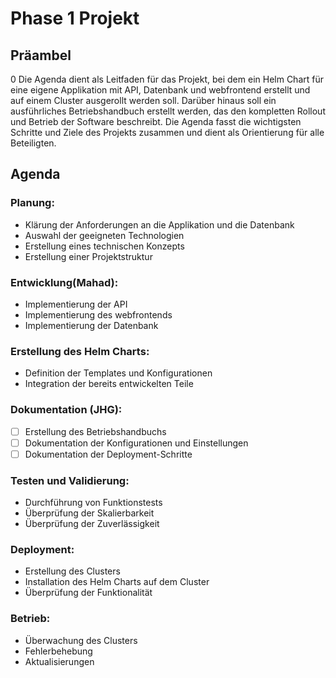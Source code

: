 # Phase 1 Projekt

## Präambel
0
Die Agenda dient als Leitfaden für das Projekt, bei dem ein Helm Chart für eine eigene Applikation mit API, Datenbank und webfrontend erstellt und auf einem Cluster ausgerollt werden soll. Darüber hinaus soll ein ausführliches Betriebshandbuch erstellt werden, das den kompletten Rollout und Betrieb der Software beschreibt. Die Agenda fasst die wichtigsten Schritte und Ziele des Projekts zusammen und dient als Orientierung für alle Beteiligten.

## Agenda

### Planung:
- Klärung der Anforderungen an die Applikation und die Datenbank
- Auswahl der geeigneten Technologien
- Erstellung eines technischen Konzepts
- Erstellung einer Projektstruktur
### Entwicklung(Mahad):
- Implementierung der API
- Implementierung des webfrontends
- Implementierung der Datenbank
### Erstellung des Helm Charts:
- Definition der Templates und Konfigurationen
- Integration der bereits entwickelten Teile
### Dokumentation (JHG):
- [ ] Erstellung des Betriebshandbuchs
- [ ] Dokumentation der Konfigurationen und Einstellungen
- [ ] Dokumentation der Deployment-Schritte
### Testen und Validierung:
- Durchführung von Funktionstests
- Überprüfung der Skalierbarkeit
- Überprüfung der Zuverlässigkeit
### Deployment:
- Erstellung des Clusters
- Installation des Helm Charts auf dem Cluster
- Überprüfung der Funktionalität
### Betrieb:
- Überwachung des Clusters
- Fehlerbehebung
- Aktualisierungen

